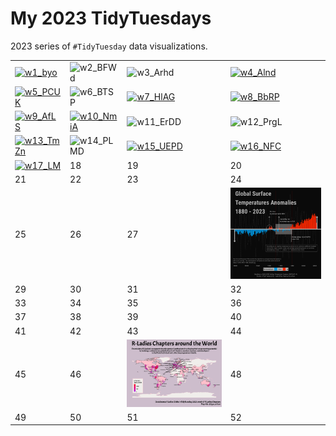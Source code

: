 # My 2023 TidyTuesdays

2023 series of `#TidyTuesday` data visualizations.

|                                                                                                                            |                                                                                                                                                                                                    |                                                                                                                                                                                                                                                                                               |                                                                                                                            |
|-----------------|-----------------------|-----------------|-----------------|
| [![w1_byo](w1_byod/w1_byo.png)](https://github.com/Fgazzelloni/TidyTuesday/blob/main/data/2023/w1_byod/w1_byo.qmd)         | ![w2_BFWd](w2_BFWd/w2_BFWd.png)                                                                                                                                                                    | ![w3_Arhd](w3_Arhd/w3_Arhd.png)                                                                                                                                                                                                                                                               | [![w4_Alnd](w4_Alnd/w4_Alnd.png)](https://github.com/Fgazzelloni/TidyTuesday/blob/main/data/2023/w4_Alnd/w4_Alnd.qmd)      |
| [![w5_PCUK](w5_PCUK/w5_PCUK.png)](https://github.com/Fgazzelloni/TidyTuesday/blob/main/data/2023/w5_PCUK/w5_PCUK.qmd)      | ![w6_BTSP](w6_BTSP/w6_BTSP.png)                                                                                                                                                                    | [![w7_HlAG](w7_HlAG/w7_HIAG.png)](https://github.com/Fgazzelloni/TidyTuesday/blob/main/data/2023/w7_HlAG/w7_HlAG.qmd)                                                                                                                                                                         | [![w8_BbRP](w8_BbRP/w8_BbRP.png)](https://github.com/Fgazzelloni/TidyTuesday/blob/main/data/2023/w8_BbRP/w8_BbRP.qmd)      |
| [![w9_AfLS](w9_AfLS/w9_AfLS.png)](https://github.com/Fgazzelloni/TidyTuesday/blob/main/data/2023/w9_AfLS/w9_AfLS.qmd)      | [![w10_NmiA](https://github.com/Fgazzelloni/TidyTuesday/blob/main/data/2023/w10_NmiA/w10_NmiA.png?raw=true)](https://github.com/Fgazzelloni/TidyTuesday/blob/main/data/2023/w10_NmiA/w10_NmiA.qmd) | ![w11_ErDD](w11_ErDD/w11_ErDD.png)                                                                                                                                                                                                                                                            | ![w12_PrgL](w12_PrgL/w12_PrgL.png)                                                                                         |
| [![w13_TmZn](w13_TmZn/w13_TmZn.png)](https://github.com/Fgazzelloni/TidyTuesday/blob/main/data/2023/w13_TmZn/w13_TmZn.qmd) | ![w14_PLMD](w14_PLMD/w14_PLMD.png)                                                                                                                                                                 | [![w15_UEPD](w15_UEPD/w15_UEPD.png)](https://github.com/Fgazzelloni/TidyTuesday/blob/main/data/2023/w15_UEPD/w15_UEPD.qmd)                                                                                                                                                                    | [![w16_NFC](w16_NFC/w16_NFC.png)](https://github.com/Fgazzelloni/TidyTuesday/blob/main/data/2023/w16_NFC/w16_NFC.qmd)      |
| [![w17_LM](w17_LM/w17_LM.png)](https://github.com/Fgazzelloni/TidyTuesday/blob/main/data/2023/w17_LM/w17_LM.qmd)           | 18                                                                                                                                                                                                 | 19                                                                                                                                                                                                                                                                                            | 20                                                                                                                         |
| 21                                                                                                                         | 22                                                                                                                                                                                                 | 23                                                                                                                                                                                                                                                                                            | 24                                                                                                                         |
| 25                                                                                                                         | 26                                                                                                                                                                                                 | 27                                                                                                                                                                                                                                                                                            | [![w28_GIST](w28_GlST/w28_GIST.png)](https://github.com/Fgazzelloni/TidyTuesday/blob/main/data/2023/w28_GlST/w28_GlST.qmd) |
| 29                                                                                                                         | 30                                                                                                                                                                                                 | 31                                                                                                                                                                                                                                                                                            | 32                                                                                                                         |
| 33                                                                                                                         | 34                                                                                                                                                                                                 | 35                                                                                                                                                                                                                                                                                            | 36                                                                                                                         |
| 37                                                                                                                         | 38                                                                                                                                                                                                 | 39                                                                                                                                                                                                                                                                                            | 40                                                                                                                         |
| 41                                                                                                                         | 42                                                                                                                                                                                                 | 43                                                                                                                                                                                                                                                                                            | 44                                                                                                                         |
| 45                                                                                                                         | 46                                                                                                                                                                                                 | [![w47_rladies_chapter_events](https://raw.githubusercontent.com/Fgazzelloni/TidyTuesday/main/data/2023/w47_rladies_chapter_events/w47_rladies_chapter_events.png)](https://github.com/Fgazzelloni/TidyTuesday/blob/main/data/2023/w47_rladies_chapter_events/w47_rladies_chapter_events.qmd) | 48                                                                                                                         |
| 49                                                                                                                         | 50                                                                                                                                                                                                 | 51                                                                                                                                                                                                                                                                                            | 52                                                                                                                         |
